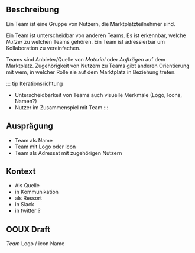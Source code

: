 ## Beschreibung
Ein Team ist eine  Gruppe von Nutzern, die Marktplatzteilnehmer sind.

Ein Team ist unterscheidbar von anderen Teams. Es ist erkennbar, welche *Nutzer* zu welchen Teams gehören. Ein Team ist adressierbar um Kollaboration zu vereinfachen.

Teams sind Anbieter/Quelle von *Material* oder *Aufträgen* auf dem Marktplatz. Zugehörigkeit von Nutzern zu Teams gibt anderen Orientierung mit wem, in welcher Rolle sie auf dem Marktplatz in Beziehung treten.

::: tip Iterationsrichtung
* Unterscheidbarkeit von Teams auch visuelle Merkmale (Logo, Icons, Namen?)
* Nutzer im Zusammenspiel mit Team
:::

## Ausprägung
* Team als Name
* Team mit Logo oder Icon
* Team als Adressat mit zugehörigen Nutzern


## Kontext
* Als Quelle
* in Kommunikation
* als Ressort
* in Slack
* in twitter ?

## OOUX Draft
*Team*
Logo / icon
Name
